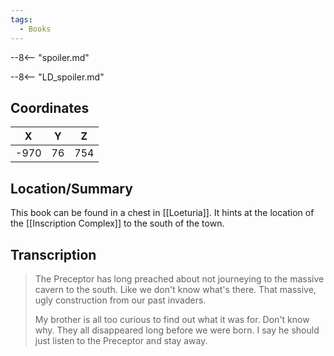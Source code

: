 ```yaml
---
tags:
  - Books
---
```


--8<-- "spoiler.md"

--8<-- "LD_spoiler.md"

## Coordinates
| **X** | **Y** | **Z** |
| :---: | :---: | :---: |
| -970  |  76   |  754  |

## Location/Summary
This book can be found in a chest in [[Loeturia]]. It hints at the location of the [[Inscription Complex]] to the south of the town.

## Transcription
> The Preceptor has long preached about not journeying to the massive cavern to the south. Like we don't know what's there. That massive, ugly construction from our past invaders.
>
> My brother is all too curious to find out what it was for. Don't know why. They all disappeared long before we were born. I say he should just listen to the Preceptor and stay away.

